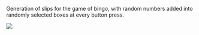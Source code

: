 Generation of slips for the game of bingo, with random numbers added into randomly selected boxes at every button press.

![](https://i.imgur.com/5bD3bC6.png)
